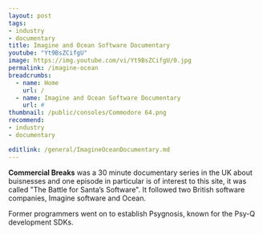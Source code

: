 ```yaml
---
layout: post
tags: 
- industry
- documentary
title: Imagine and Ocean Software Documentary
youtube: "Yt9BsZCifgU"
image: https://img.youtube.com/vi/Yt9BsZCifgU/0.jpg
permalink: /imagine-ocean
breadcrumbs:
  - name: Home
    url: /
  - name: Imagine and Ocean Software Documentary
    url: #
thumbnail: /public/consoles/Commodore 64.png
recommend: 
- industry
- documentary

editlink: /general/ImagineOceanDocumentary.md
---
```




**Commercial Breaks** was a 30 minute documentary series in the UK about buisnesses and one episode in particular is of interest to this site, it was called "The Battle for Santa’s Software". It followed two British software companies, Imagine software and Ocean.

Former programmers went on to establish Psygnosis, known for the Psy-Q development SDKs.
